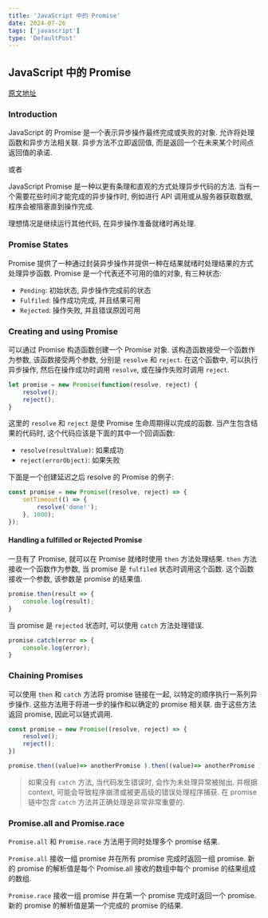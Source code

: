 ```yaml
---
title: 'JavaScript 中的 Promise'
date: 2024-07-26
tags: ['javascript']
type: 'DefaultPost'
---
```


## JavaScript 中的 Promise

[原文地址](https://dev.to/kalyan-jyoti/all-about-javascript-promises-154e)

### Introduction

JavaScript 的 Promise 是一个表示异步操作最终完成或失败的对象. 允许将处理函数和异步方法相关联. 异步方法不立即返回值, 而是返回一个在未来某个时间点返回值的承诺.

或者

JavaScript Promise 是一种以更有条理和直观的方式处理异步代码的方法. 当有一个需要花些时间才能完成的异步操作时, 例如进行 API 调用或从服务器获取数据, 程序会被阻塞直到操作完成.

理想情况是继续运行其他代码, 在异步操作准备就绪时再处理.

### Promise States

Promise 提供了一种通过封装异步操作并提供一种在结果就绪时处理结果的方式处理异步函数. Promise 是一个代表还不可用的值的对象, 有三种状态:

* `Pending`: 初始状态, 异步操作完成前的状态
* `Fulfiled`: 操作成功完成, 并且结果可用
* `Rejected`: 操作失败, 并且错误原因可用

### Creating and using Promise

可以通过 Promise 构造函数创建一个 Promise 对象. 该构造函数接受一个函数作为参数, 该函数接受两个参数, 分别是 `resolve` 和 `reject`. 在这个函数中, 可以执行异步操作, 然后在操作成功时调用 `resolve`, 或在操作失败时调用 `reject`.

```js
let promise = new Promise(function(resolve, reject) {
    resolve();
    reject();
}
```

这里的 `resolve` 和 `reject` 是使 Promise 生命周期得以完成的函数. 当产生包含结果的代码时, 这个代码应该是下面的其中一个回调函数:

* `resolve(resultValue)`: 如果成功
* `reject(errorObject)`: 如果失败

下面是一个创建延迟之后 resolve 的 Promise 的例子:

```js
const promise = new Promise((resolve, reject) => {
    setTimeout(() => {
        resolve('done!');
    }, 1000);
});
```

#### Handling a fulfilled or Rejected Promise

一旦有了 Promise, 就可以在 Promise 就绪时使用 `then` 方法处理结果. `then` 方法接收一个函数作为参数,  当 promise 是 `fulfiled` 状态时调用这个函数. 这个函数接收一个参数, 该参数是 promise 的结果值.

```js
promise.then(result => {
    console.log(result);
}
```

当 promise 是 `rejected` 状态时, 可以使用 `catch` 方法处理错误.

```js
promise.catch(error => {
    console.log(error);
}
```

### Chaining Promises

可以使用 `then` 和 `catch` 方法将 promise 链接在一起, 以特定的顺序执行一系列异步操作.  这些方法用于将进一步的操作和以确定的 promise 相关联. 由于这些方法返回 promise, 因此可以链式调用.

```js
const promise = new Promise((resolve, reject) => {
    resolve();
    reject();
})

promise.then((value)=> anotherPromise ).then((value)=> anotherPromise ).then((value)=> anotherPromise ).catch((error)=> anotherPromise );
```

> 如果没有 `catch` 方法, 当代码发生错误时, 会作为未处理异常被抛出. 并根据 context, 可能会导致程序崩溃或被更高级的错误处理程序捕获. 在 promise 链中包含 `catch` 方法并正确处理是非常非常重要的.

### Promise.all and Promise.race

`Promise.all` 和 `Promise.race` 方法用于同时处理多个 promise 结果.

`Promise.all` 接收一组 promise 并在所有 promise 完成时返回一组 promise. 新的 promise 的解析值是每个 Promise.all 接收的数组中每个 promise 的结果组成的数组.

`Promise.race` 接收一组 promise 并在第一个 promise 完成时返回一个 promise. 新的 promise 的解析值是第一个完成的 promise 的结果.
